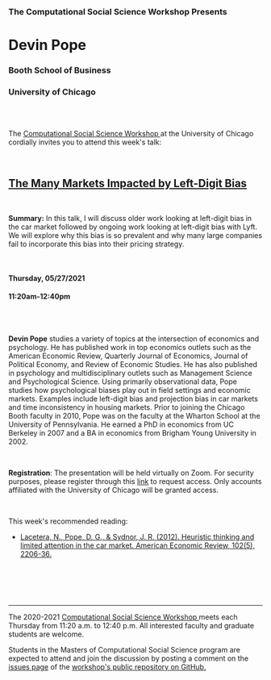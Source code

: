 

<br>

<h3 class=pfblock-header> The Computational Social Science Workshop Presents </h3>

<h1 class=pfblock-header3> Devin Pope </h1>
<h3 class=pfblock-header3> Booth School of Business </h3>
<h3 class=pfblock-header3> University of Chicago </h3>

<br><br>



<p class=pfblock-header3>The <a href="https://macss.uchicago.edu/content/computation-workshop"> Computational Social Science Workshop </a> at the University of Chicago cordially invites you to attend this week's talk:</p>



<br>

<div class=pfblock-header3>
<h2 class=pfblock-header>
  <a href=https://github.com/uchicago-computation-workshop/Spring2021/tree/master/05-27_Pope> The Many Markets Impacted by Left-Digit Bias </a>
</h2>

<br>
</div>



<p class=footertext2>

**Summary:** In this talk, I will discuss older work looking at left-digit bias in the car market followed by ongoing work looking at left-digit bias with Lyft. We will explore why this bias is so prevalent and why many large companies fail to incorporate this bias into their pricing strategy.

</p>

<br>

<h4 class=pfblock-header3> Thursday, 05/27/2021 </h4>
<h4 class=pfblock-header3> 11:20am-12:40pm </h4>

<br><br>

<p class=footertext2>

**Devin Pope** studies a variety of topics at the intersection of economics and psychology. He has published work in top economics outlets such as the American Economic Review, Quarterly Journal of Economics, Journal of Political Economy, and Review of Economic Studies. He has also published in psychology and multidisciplinary outlets such as Management Science and Psychological Science. Using primarily observational data, Pope studies how psychological biases play out in field settings and economic markets. Examples include left-digit bias and projection bias in car markets and time inconsistency in housing markets. Prior to joining the Chicago Booth faculty in 2010, Pope was on the faculty at the Wharton School at the University of Pennsylvania. He earned a PhD in economics from UC Berkeley in 2007 and a BA in economics from Brigham Young University in 2002.
</p>

<br>

**Registration**: The presentation will be held virtually on Zoom. For security purposes, please register through this [link](https://uchicago.zoom.us/meeting/register/tJYvceGhqz4tEtSZpUqhQMWDWN5Z7pDkL-qH) to request access. Only accounts affiliated with the University of Chicago will be granted access.

<br>

This week's recommended reading:

- [Lacetera, N., Pope, D. G., & Sydnor, J. R. (2012). Heuristic thinking and limited attention in the car market. American Economic Review, 102(5), 2206-36.](https://github.com/uchicago-computation-workshop/Spring2021/blob/master/05-27_Pope/pope_1.pdf)

<br>

<br><br>

---

<p class=footertext> The 2020-2021 <a href="https://macss.uchicago.edu/content/computation-workshop"> Computational Social Science Workshop </a> meets each Thursday from 11:20 a.m. to 12:40 p.m. All interested faculty and graduate students are welcome.</p>



<p class=footertext>Students in the Masters of Computational Social Science program are expected to attend and join the discussion by posting a comment on the <a href=https://github.com/uchicago-computation-workshop/Spring2021/issues/9>issues page</a> of the <a href=https://github.com/uchicago-computation-workshop/Spring2021/tree/master/05-27_Pope>workshop's public repository on GitHub.</a></p>

